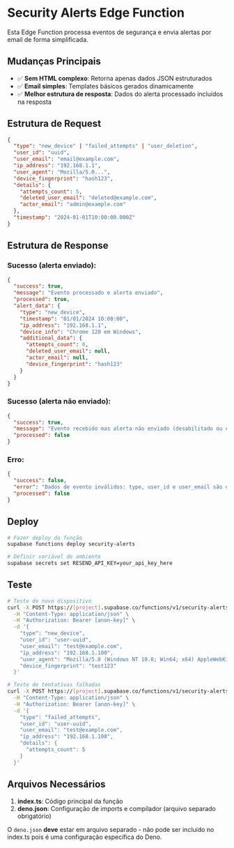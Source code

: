 # Security Alerts Edge Function

Esta Edge Function processa eventos de segurança e envia alertas por email de forma simplificada.

## Mudanças Principais

- ✅ **Sem HTML complexo**: Retorna apenas dados JSON estruturados
- ✅ **Email simples**: Templates básicos gerados dinamicamente
- ✅ **Melhor estrutura de resposta**: Dados do alerta processado incluídos na resposta

## Estrutura de Request

```json
{
  "type": "new_device" | "failed_attempts" | "user_deletion",
  "user_id": "uuid",
  "user_email": "email@example.com",
  "ip_address": "192.168.1.1",
  "user_agent": "Mozilla/5.0...",
  "device_fingerprint": "hash123",
  "details": {
    "attempts_count": 5,
    "deleted_user_email": "deleted@example.com",
    "actor_email": "admin@example.com"
  },
  "timestamp": "2024-01-01T10:00:00.000Z"
}
```

## Estrutura de Response

### Sucesso (alerta enviado):
```json
{
  "success": true,
  "message": "Evento processado e alerta enviado",
  "processed": true,
  "alert_data": {
    "type": "new_device",
    "timestamp": "01/01/2024 10:00:00",
    "ip_address": "192.168.1.1",
    "device_info": "Chrome 120 em Windows",
    "additional_data": {
      "attempts_count": 0,
      "deleted_user_email": null,
      "actor_email": null,
      "device_fingerprint": "hash123"
    }
  }
}
```

### Sucesso (alerta não enviado):
```json
{
  "success": true,
  "message": "Evento recebido mas alerta não enviado (desabilitado ou erro)",
  "processed": false
}
```

### Erro:
```json
{
  "success": false,
  "error": "Dados de evento inválidos: type, user_id e user_email são obrigatórios",
  "processed": false
}
```

## Deploy

```bash
# Fazer deploy da função
supabase functions deploy security-alerts

# Definir variável de ambiente
supabase secrets set RESEND_API_KEY=your_api_key_here
```

## Teste

```bash
# Teste de novo dispositivo
curl -X POST https://[project].supabase.co/functions/v1/security-alerts \
  -H "Content-Type: application/json" \
  -H "Authorization: Bearer [anon-key]" \
  -d '{
    "type": "new_device",
    "user_id": "user-uuid",
    "user_email": "test@example.com",
    "ip_address": "192.168.1.100",
    "user_agent": "Mozilla/5.0 (Windows NT 10.0; Win64; x64) AppleWebKit/537.36",
    "device_fingerprint": "test123"
  }'

# Teste de tentativas falhadas
curl -X POST https://[project].supabase.co/functions/v1/security-alerts \
  -H "Content-Type: application/json" \
  -H "Authorization: Bearer [anon-key]" \
  -d '{
    "type": "failed_attempts",
    "user_id": "user-uuid", 
    "user_email": "test@example.com",
    "ip_address": "192.168.1.100",
    "details": {
      "attempts_count": 5
    }
  }'
```

## Arquivos Necessários

1. **index.ts**: Código principal da função
2. **deno.json**: Configuração de imports e compilador (arquivo separado obrigatório)

O `deno.json` **deve** estar em arquivo separado - não pode ser incluído no index.ts pois é uma configuração específica do Deno. 